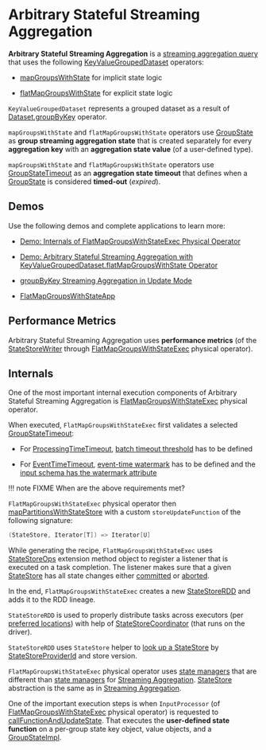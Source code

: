 # Arbitrary Stateful Streaming Aggregation

**Arbitrary Stateful Streaming Aggregation** is a [streaming aggregation query](streaming-aggregation.md) that uses the following [KeyValueGroupedDataset](KeyValueGroupedDataset.md) operators:

* [mapGroupsWithState](KeyValueGroupedDataset.md#mapGroupsWithState) for implicit state logic

* [flatMapGroupsWithState](KeyValueGroupedDataset.md#flatMapGroupsWithState) for explicit state logic

`KeyValueGroupedDataset` represents a grouped dataset as a result of [Dataset.groupByKey](operators/groupByKey.md) operator.

`mapGroupsWithState` and `flatMapGroupsWithState` operators use [GroupState](GroupState.md) as **group streaming aggregation state** that is created separately for every **aggregation key** with an **aggregation state value** (of a user-defined type).

`mapGroupsWithState` and `flatMapGroupsWithState` operators use [GroupStateTimeout](spark-sql-streaming-GroupStateTimeout.md) as an **aggregation state timeout** that defines when a [GroupState](GroupState.md) is considered **timed-out** (_expired_).

## Demos

Use the following demos and complete applications to learn more:

* [Demo: Internals of FlatMapGroupsWithStateExec Physical Operator](demo/spark-sql-streaming-demo-FlatMapGroupsWithStateExec.md)

* [Demo: Arbitrary Stateful Streaming Aggregation with KeyValueGroupedDataset.flatMapGroupsWithState Operator](demo/arbitrary-stateful-streaming-aggregation-flatMapGroupsWithState.md)

* [groupByKey Streaming Aggregation in Update Mode](demo/groupByKey-count-Update.md)

* [FlatMapGroupsWithStateApp](https://github.com/jaceklaskowski/spark-structured-streaming-book/blob/master/examples/src/main/scala/pl/japila/spark/FlatMapGroupsWithStateApp.scala)

## <span id="metrics"> Performance Metrics

Arbitrary Stateful Streaming Aggregation uses **performance metrics** (of the [StateStoreWriter](physical-operators/StateStoreWriter.md) through [FlatMapGroupsWithStateExec](physical-operators/FlatMapGroupsWithStateExec.md) physical operator).

## <span id="internals"> Internals

One of the most important internal execution components of Arbitrary Stateful Streaming Aggregation is [FlatMapGroupsWithStateExec](physical-operators/FlatMapGroupsWithStateExec.md) physical operator.

When executed, `FlatMapGroupsWithStateExec` first validates a selected [GroupStateTimeout](spark-sql-streaming-GroupStateTimeout.md):

* For [ProcessingTimeTimeout](spark-sql-streaming-GroupStateTimeout.md#ProcessingTimeTimeout), [batch timeout threshold](physical-operators/FlatMapGroupsWithStateExec.md#batchTimestampMs) has to be defined

* For [EventTimeTimeout](spark-sql-streaming-GroupStateTimeout.md#EventTimeTimeout), [event-time watermark](physical-operators/FlatMapGroupsWithStateExec.md#eventTimeWatermark) has to be defined and the [input schema has the watermark attribute](spark-sql-streaming-WatermarkSupport.md#watermarkExpression)

!!! note
    FIXME When are the above requirements met?

`FlatMapGroupsWithStateExec` physical operator then [mapPartitionsWithStateStore](StateStoreOps.md#mapPartitionsWithStateStore) with a custom `storeUpdateFunction` of the following signature:

```scala
(StateStore, Iterator[T]) => Iterator[U]
```

While generating the recipe, `FlatMapGroupsWithStateExec` uses [StateStoreOps](StateStoreOps.md) extension method object to register a listener that is executed on a task completion. The listener makes sure that a given [StateStore](spark-sql-streaming-StateStore.md) has all state changes either [committed](spark-sql-streaming-StateStore.md#hasCommitted) or [aborted](spark-sql-streaming-StateStore.md#abort).

In the end, `FlatMapGroupsWithStateExec` creates a new [StateStoreRDD](StateStoreRDD.md) and adds it to the RDD lineage.

`StateStoreRDD` is used to properly distribute tasks across executors (per [preferred locations](StateStoreRDD.md#getPreferredLocations)) with help of [StateStoreCoordinator](spark-sql-streaming-StateStoreCoordinator.md) (that runs on the driver).

`StateStoreRDD` uses `StateStore` helper to [look up a StateStore](spark-sql-streaming-StateStore.md#get-StateStore) by [StateStoreProviderId](spark-sql-streaming-StateStoreProviderId.md) and store version.

`FlatMapGroupsWithStateExec` physical operator uses [state managers](spark-sql-streaming-StateManager.md) that are different than [state managers](StreamingAggregationStateManager.md) for [Streaming Aggregation](streaming-aggregation.md). [StateStore](spark-sql-streaming-StateStore.md) abstraction is the same as in [Streaming Aggregation](streaming-aggregation.md).

One of the important execution steps is when `InputProcessor` (of [FlatMapGroupsWithStateExec](physical-operators/FlatMapGroupsWithStateExec.md) physical operator) is requested to [callFunctionAndUpdateState](InputProcessor.md#callFunctionAndUpdateState). That executes the **user-defined state function** on a per-group state key object, value objects, and a [GroupStateImpl](GroupStateImpl.md).
